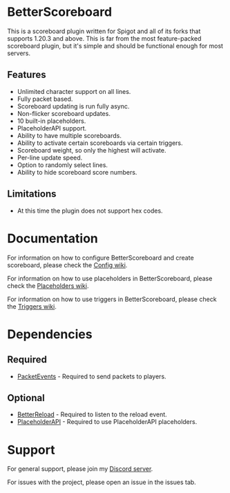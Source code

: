 # BetterScoreboard

This is a scoreboard plugin written for Spigot and all of its forks that supports 1.20.3 and above. This is far from the
most feature-packed scoreboard plugin, but it's simple and should be functional enough for most servers.

## Features
- Unlimited character support on all lines.
- Fully packet based.
- Scoreboard updating is run fully async.
- Non-flicker scoreboard updates.
- 10 built-in placeholders.
- PlaceholderAPI support.
- Ability to have multiple scoreboards.
- Ability to activate certain scoreboards via certain triggers.
- Scoreboard weight, so only the highest will activate.
- Per-line update speed.
- Option to randomly select lines.
- Ability to hide scoreboard score numbers.

## Limitations
- At this time the plugin does not support hex codes.

# Documentation

For information on how to configure BetterScoreboard and create scoreboard, please check the [Config wiki](https://github.com/amnoah/BetterScoreboard/wiki/Config).

For information on how to use placeholders in BetterScoreboard, please check the [Placeholders wiki](https://github.com/amnoah/BetterScoreboard/wiki/Placeholders).

For information on how to use triggers in BetterScoreboard, please check the [Triggers wiki](https://github.com/amnoah/BetterScoreboard/wiki/Triggers).

# Dependencies

## Required
- [PacketEvents](https://modrinth.com/plugin/packetevents) - Required to send packets to players.

## Optional
- [BetterReload](https://modrinth.com/plugin/betterreload) - Required to listen to the reload event.
- [PlaceholderAPI](https://www.spigotmc.org/resources/placeholderapi.6245/) - Required to use PlaceholderAPI placeholders.

# Support

For general support, please join my [Discord server](https://discord.gg/ey9uTg3hcy).

For issues with the project, please open an issue in the issues tab.